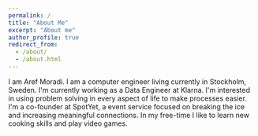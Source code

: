 ```yaml
---
permalink: /
title: "About Me"
excerpt: "About me"
author_profile: true
redirect_from: 
  - /about/
  - /about.html
---
```


I am Aref Moradi. I am a computer engineer living currently in Stockholm, Sweden. I'm currently working as a Data Engineer at Klarna. I'm interested in using problem solving in every aspect of life to make processes easier.
I'm a co-founder at SpotYet, a event service focused on breaking the ice and increasing meaningful connections.
In my free-time I like to learn new cooking skills and play video games.